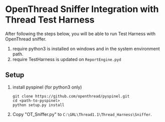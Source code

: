 # OpenThread Sniffer Integration with Thread Test Harness

After following the steps below, you will be able to run Test Harness with OpenThread sniffer.

1. require python3 is installed on windows and in the system environment path.
2. require TestHarness is updated on `ReportEngine.pyd`

## Setup

1. install pyspinel (for python3 only)
   ```
   git clone https://github.com/openthread/pyspinel.git
   cd <path-to-pyspinel>
   python setup.py install
   ```
2. Copy "OT_Sniffer.py" to `C:\GRL\Thread1.1\Thread_Harness\Sniffer`.
